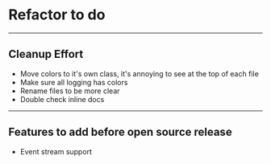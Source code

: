 # Refactor to do  

---

## Cleanup Effort

- Move colors to it's own class, it's annoying to see at the top of each file
- Make sure all logging has colors
- Rename files to be more clear
- Double check inline docs

---

## Features to add before open source release

- Event stream support